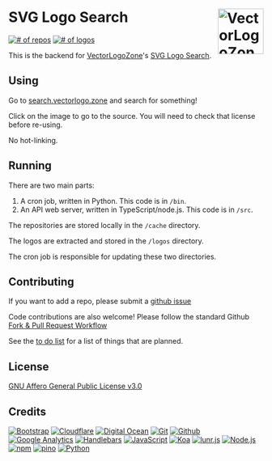 
# SVG Logo Search [<img alt="VectorLogoZone Logo" src="https://www.vectorlogo.zone/logos/vectorlogozone/vectorlogozone-tile.svg" height="90" align="right" />](https://search.vectorlogo.zone/)

[![# of repos](https://img.shields.io/badge/dynamic/json.svg?label=repos&url=https%3A%2F%2Fsearch.vectorlogo.zone%2Fstatus.json&query=%24.repocount)](https://www.vectorlogo.zone/logos/index.html)
[![# of logos](https://img.shields.io/badge/dynamic/json.svg?label=logos&url=https%3A%2F%2Fsearch.vectorlogo.zone%2Fstatus.json&query=%24.imagecount)](https://www.vectorlogo.zone/logos/index.html)

This is the backend for [VectorLogoZone](https://www.vectorlogo.zone/)'s [SVG Logo Search](https://search.vectorlogo.zone/).

## Using

Go to [search.vectorlogo.zone](https://search.vectorlogo.zone/) and search for something!

Click on the image to go to the source.  You will need to check that license before re-using.

No hot-linking.

## Running

There are two main parts: 

 1. A cron job, written in Python.  This code is in `/bin`.
 2. An API web server, written in TypeScript/node.js.  This code is in `/src`.

The repositories are stored locally in the `/cache` directory.

The logos are extracted and stored in the `/logos` directory.

The cron job is responsible for updating these two directories.

## Contributing

If you want to add a repo, please submit a [github issue](https://github.com/VectorLogoZone/vlz-search/issues/new)

Code contributions are also welcome!  Please follow the standard Github [Fork & Pull Request Workflow](https://gist.github.com/Chaser324/ce0505fbed06b947d962)

See the [to do list](TODO.md) for a list of things that are planned.

## License

[GNU Affero General Public License v3.0](LICENSE.txt)

## Credits

[![Bootstrap](https://www.vectorlogo.zone/logos/getbootstrap/getbootstrap-ar21.svg)](http://getbootstrap.com/ "HTML/CSS Framework")
[![Cloudflare](https://www.vectorlogo.zone/logos/cloudflare/cloudflare-ar21.svg)](https://www.cloudflare.com/ "CDN")
[![Digital Ocean](https://www.vectorlogo.zone/logos/digitalocean/digitalocean-ar21.svg)](https://www.digitalocean.com/ "Hosting")
[![Git](https://www.vectorlogo.zone/logos/git-scm/git-scm-ar21.svg)](https://git-scm.com/ "Version control")
[![Github](https://www.vectorlogo.zone/logos/github/github-ar21.svg)](https://github.com/ "Code hosting")
[![Google Analytics](https://www.vectorlogo.zone/logos/google_analytics/google_analytics-ar21.svg)](https://www.google.com/analytics "Traffic Measurement")
[![Handlebars](https://www.vectorlogo.zone/logos/handlebarsjs/handlebarsjs-ar21.svg)](http://handlebarsjs.com/ "Templating")
[![JavaScript](https://www.vectorlogo.zone/logos/javascript/javascript-ar21.svg)](https://developer.mozilla.org/en-US/docs/Web/JavaScript "Programming Language")
[![Koa](https://www.vectorlogo.zone/logos/koajs/koajs-ar21.svg)](https://koajs.com/ "Web framework")
[![lunr.js](https://www.vectorlogo.zone/logos/lunrjs/lunrjs-ar21.svg)](https://lunrjs.com/ "Full-text search")
[![Node.js](https://www.vectorlogo.zone/logos/nodejs/nodejs-ar21.svg)](https://nodejs.org/ "Application Server")
[![npm](https://www.vectorlogo.zone/logos/npmjs/npmjs-ar21.svg)](https://www.npmjs.com/ "JS Package Management")
[![pino](https://www.vectorlogo.zone/logos/getpinoio/getpinoio-ar21.svg)](https://www.getpino.io/ "Logging")
[![Python](https://www.vectorlogo.zone/logos/python/python-ar21.svg)](https://www.python.org/ "cron script")

